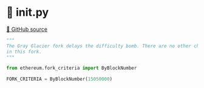 # 🐍 __init__.py

[🐙 GitHub source](https://github.com/ethereum/execution-specs/blob/c5415056a4a7066906f67c203ec5364a9de8e017/src/ethereum/gray_glacier/__init__.py)

```python
"""
The Gray Glacier fork delays the difficulty bomb. There are no other changes
in this fork.
"""

from ethereum.fork_criteria import ByBlockNumber

FORK_CRITERIA = ByBlockNumber(15050000)
```
